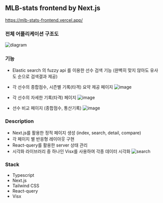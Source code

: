## MLB-stats frontend by Next.js

https://mlb-stats-frontend.vercel.app/


### 전체 어플리케이션 구조도

![diagram](https://user-images.githubusercontent.com/34852597/193076517-141717da-5656-41f7-adf1-b54768ecab72.png)

### 기능
- Elastic search 의 fuzzy api 를 이용한 선수 검색 기능 (완벽히 맞지 않아도 유사도 순으로 검색결과 제공)
- 각 선수의 종합점수, 시즌별 기록(타격) 요약 제공 페이지 
![image](https://user-images.githubusercontent.com/34852597/193804601-7d644d00-7395-434f-9cd1-ca4bc81e723d.png)

- 각 선수의 자세한 기록(타격) 페이지
![image](https://user-images.githubusercontent.com/34852597/193813415-bb090221-6078-4ea0-aece-4bb4e3f1a70a.png)

- 선수 비교 페이지 (종합점수, 통산기록) 
![image](https://user-images.githubusercontent.com/34852597/193813647-c8cbe3f1-3415-4445-9cd5-ef4ab23a9a6c.png)

### Description 
- Next.js를 활용한 정적 페이지 생성 (index, search, detail, compare)
- 각 페이지 별 반응형 레이아웃 구현
- React-query를 활용한 server 상태 관리
- 시각화 라이브러리 중 하나인 Visx를 사용하여 각종 데이터 시각화
![search](https://user-images.githubusercontent.com/34852597/193078623-cb2ecf8d-28bf-4647-99b4-6aae3c17fc45.PNG)

### Stack
- Typescript
- Next.js
- Tailwind CSS
- React-query
- Visx
